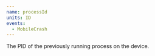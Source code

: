 ```yaml
---
name: processId
units: ID
events:
  - MobileCrash
---
```


The PID of the previously running process on the device.